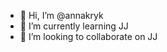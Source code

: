 - 👋 Hi, I’m @annakryk
- 🌱 I’m currently learning JJ
- 💞️ I’m looking to collaborate on JJ

<!---
annakryk/annakryk is a ✨ special ✨ repository because its `README.md` (this file) appears on your GitHub profile.
You can click the Preview link to take a look at your changes.
--->
